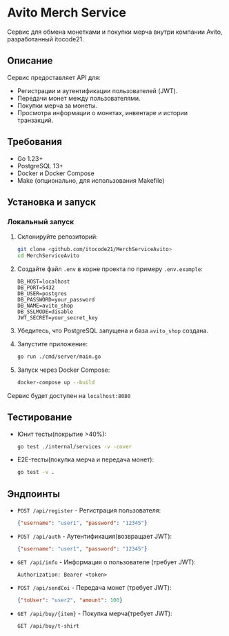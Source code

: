 # Avito Merch Service

Сервис для обмена монетками и покупки мерча внутри компании Avito, разработанный itocode21.

## Описание
Сервис предоставляет API для:
- Регистрации и аутентификации пользователей (JWT).
- Передачи монет между пользователями.
- Покупки мерча за монеты.
- Просмотра информации о монетах, инвентаре и истории транзакций.

## Требования
- Go 1.23+
- PostgreSQL 13+
- Docker и Docker Compose
- Make (опционально, для использования Makefile)

## Установка и запуск

### Локальный запуск
1. Склонируйте репозиторий:
   ```bash
   git clone <github.com/itocode21/MerchServiceAvito>
   cd MerchServiceAvito
   ```
2. Создайте файл ```.env``` в корне проекта по примеру ```.env.example```:
    ```text
    DB_HOST=localhost
    DB_PORT=5432
    DB_USER=postgres
    DB_PASSWORD=your_password
    DB_NAME=avito_shop
    DB_SSLMODE=disable
    JWT_SECRET=your_secret_key
    ```
3. Убедитесь, что PostgreSQL запущена и база ```avito_shop``` создана.
   
4. Запустите приложение:
    ```bash
    go run ./cmd/server/main.go
    ```
5. Запуск через Docker Compose:
    ```bash
    docker-compose up --build
    ```
Сервис будет доступен на ```localhost:8080```

## Тестирование
* Юнит тесты(покрытие >40%):
    ```bash
    go test ./internal/services -v -cover
    ```
* E2E-тесты(покупка мерча и передача монет):
    ```bash
    go test -v .
    ```

## Эндпоинты

* ```POST /api/register``` - Регистрация пользователя:
    ```json
    {"username": "user1", "password": "12345"}
    ```

* ```POST /api/auth``` - Аутентификация(возвращает JWT):
    ```json
    {"username": "user1", "password": "12345"}
    ```

* ```GET /api/info``` - Информация о пользователе (требует JWT):
    ```text
    Authorization: Bearer <token>
    ```

* ```POST /api/sendCoi``` - Передача монет (требует JWT):
    ```json
    {"toUser": "user2", "amount": 100}
    ```

* ```GET /api/buy/{item}``` - Покупка мерча(требует JWT):
    ```text
    GET /api/buy/t-shirt
    ```
